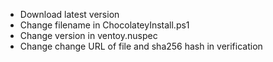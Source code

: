- Download latest version
- Change filename in ChocolateyInstall.ps1
- Change version in ventoy.nuspec
- Change change URL of file and sha256 hash in verification